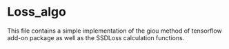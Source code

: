 # Loss_algo

This file contains a simple implementation of the giou method of tensorflow add-on package as well as the SSDLoss calculation functions.
